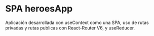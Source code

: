# SPA heroesApp

Aplicación desarrollada con useContext como una SPA, uso de rutas privadas y rutas publicas con React-Router V6, y useReducer.